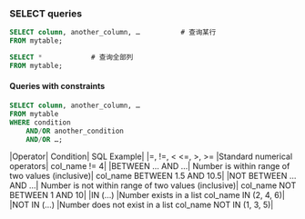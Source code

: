 ### SELECT queries 
``` sql
SELECT column, another_column, …          # 查询某行
FROM mytable;

SELECT *            # 查询全部列
FROM mytable;
```

#### Queries with constraints
```sql
SELECT column, another_column, …
FROM mytable
WHERE condition
    AND/OR another_condition
    AND/OR …;
```
|Operator|	Condition|	SQL Example|
|=, !=, < <=, >, >=	|Standard numerical operators|	col_name != 4|
|BETWEEN … AND …|	Number is within range of two values (inclusive)|	col_name BETWEEN 1.5 AND 10.5|
|NOT BETWEEN … AND …|	Number is not within range of two values (inclusive)|	col_name NOT BETWEEN 1 AND 10|
|IN (…)	|Number exists in a list	col_name IN (2, 4, 6)|
|NOT IN (…)	|Number does not exist in a list	col_name NOT IN (1, 3, 5)|


